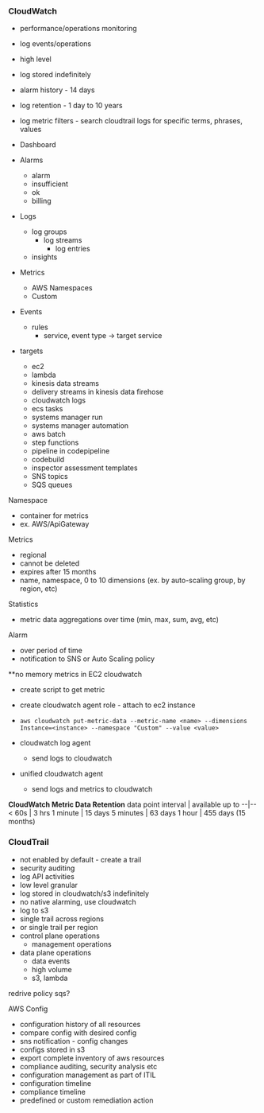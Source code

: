 ### CloudWatch
- performance/operations monitoring
- log events/operations
- high level
- log stored indefinitely
- alarm history - 14 days
- log retention - 1 day to 10 years
- log metric filters - search cloudtrail logs for specific terms, phrases, values

- Dashboard
- Alarms
  - alarm
  - insufficient
  - ok
  - billing
- Logs
  - log groups
    - log streams
      - log entries
  - insights
- Metrics
  - AWS Namespaces
  - Custom
- Events
  - rules
    - service, event type -> target service
- targets
  - ec2
  - lambda
  - kinesis data streams
  - delivery streams in kinesis data firehose
  - cloudwatch logs
  - ecs tasks
  - systems manager run
  - systems manager automation
  - aws batch
  - step functions
  - pipeline in codepipeline
  - codebuild
  - inspector assessment templates
  - SNS topics
  - SQS queues

Namespace
- container for metrics
- ex. AWS/ApiGateway

Metrics
- regional
- cannot be deleted
- expires after 15 months
- name, namespace, 0 to 10 dimensions (ex. by auto-scaling group, by region, etc)

Statistics
- metric data aggregations over time (min, max, sum, avg, etc)

Alarm
- over period of time
- notification to SNS or Auto Scaling policy

**no memory metrics in EC2 cloudwatch
- create script to get metric
- create cloudwatch agent role - attach to ec2 instance
- `aws cloudwatch put-metric-data --metric-name <name> --dimensions Instance=<instance> --namespace "Custom" --value <value>`

- cloudwatch log agent
  - send logs to cloudwatch
- unified cloudwatch agent
  - send logs and metrics to cloudwatch

**CloudWatch Metric Data Retention**
data point interval | available up to
--|--
< 60s | 3 hrs
1 minute | 15 days
5 minutes | 63 days
1 hour | 455 days (15 months)

### CloudTrail
- not enabled by default - create a trail
- security auditing
- log API activities
- low level granular
- log stored in cloudwatch/s3 indefinitely
- no native alarming, use cloudwatch
- log to s3
- single trail across regions
- or single trail per region
- control plane operations
  - management operations
- data plane operations
  - data events
  - high volume
  - s3, lambda
  
redrive policy sqs?

AWS Config
- configuration history of all resources
- compare config with desired config
- sns notification - config changes
- configs stored in s3
- export complete inventory of aws resources
- compliance auditing, security analysis etc
- configuration management as part of ITIL
- configuration timeline
- compliance timeline
- predefined or custom remediation action
